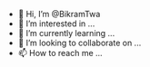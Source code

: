 - 👋 Hi, I’m @BikramTwa
- 👀 I’m interested in ...
- 🌱 I’m currently learning ...
- 💞️ I’m looking to collaborate on ...
- 📫 How to reach me ...

<!---
BikramTwa/BikramTwa is a ✨ special ✨ repository because its `README.md` (this file) appears on your GitHub profile.
You can click the Preview link to take a look at your changes.
--->
